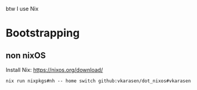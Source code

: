 btw I use Nix

# Bootstrapping

## non nixOS

Install Nix: https://nixos.org/download/

`nix run nixpkgs#nh -- home switch github:vkarasen/dot_nixos#vkarasen`
